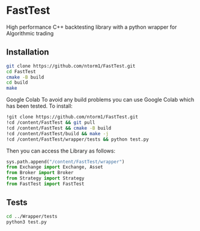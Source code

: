 # FastTest

High performance C++ backtesting library with a python wrapper for Algorithmic trading 

## Installation

```bash
git clone https://github.com/ntorm1/FastTest.git
cd FastTest
cmake -B build
cd build
make
```

Google Colab
To avoid any build problems you can use Google Colab which has been tested. To install:
```bash
!git clone https://github.com/ntorm1/FastTest.git
!cd /content/FastTest && git pull
!cd /content/FastTest && cmake -B build
!cd /content/FastTest/build && make -j
!cd /content/FastTest/wrapper/tests && python test.py
```

Then you can access the Library as follows:
```python
sys.path.append("/content/FastTest/wrapper")
from Exchange import Exchange, Asset
from Broker import Broker
from Strategy import Strategy
from FastTest import FastTest
```

## Tests
```bash
cd ../Wrapper/tests
python3 test.py
```

